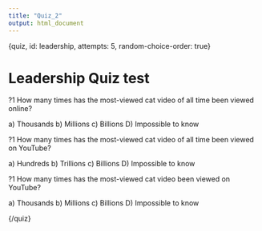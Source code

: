 ```yaml
---
title: "Quiz_2"
output: html_document
---
```


{quiz, id: leadership, attempts: 5, random-choice-order: true}
# Leadership Quiz test

?1 How many times has the most-viewed cat video of all time been viewed online?

a) Thousands
b) Millions
c) Billions
D) Impossible to know

?1 How many times has the most-viewed cat video of all time been viewed on YouTube?

a) Hundreds
b) Trillions
c) Billions
D) Impossible to know

?1 How many times has the most-viewed cat video been viewed on YouTube?

a) Thousands
b) Millions
c) Billions
D) Impossible to know

{/quiz}